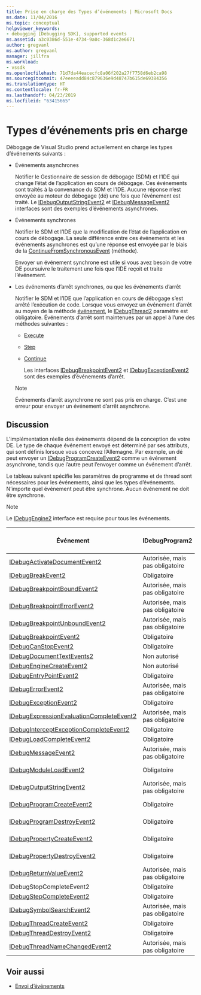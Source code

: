 ```yaml
---
title: Prise en charge des Types d’événements | Microsoft Docs
ms.date: 11/04/2016
ms.topic: conceptual
helpviewer_keywords:
- debugging [Debugging SDK], supported events
ms.assetid: a3c0386d-551e-4734-9a0c-368d1c2e6671
author: gregvanl
ms.author: gregvanl
manager: jillfra
ms.workload:
- vssdk
ms.openlocfilehash: 71d7da44eacecfc8a06f202a27f7758d6eb2ca98
ms.sourcegitcommit: 47eeeeadd84c879636e9d48747b615de69384356
ms.translationtype: HT
ms.contentlocale: fr-FR
ms.lasthandoff: 04/23/2019
ms.locfileid: "63415665"
---
```

# <a name="supported-event-types"></a>Types d’événements pris en charge
Débogage de Visual Studio prend actuellement en charge les types d’événements suivants :

- Événements asynchrones

   Notifier le Gestionnaire de session de débogage (SDM) et l’IDE qui change l’état de l’application en cours de débogage. Ces événements sont traités à la convenance du SDM et l’IDE. Aucune réponse n’est envoyée au moteur de débogage (dé) une fois que l’événement est traité. Le [IDebugOutputStringEvent2](../../extensibility/debugger/reference/idebugoutputstringevent2.md) et [IDebugMessageEvent2](../../extensibility/debugger/reference/idebugmessageevent2.md) interfaces sont des exemples d’événements asynchrones.

- Événements synchrones

   Notifier le SDM et l’IDE que la modification de l’état de l’application en cours de débogage. La seule différence entre ces événements et les événements asynchrones est qu’une réponse est envoyée par le biais de la [ContinueFromSynchronousEvent](../../extensibility/debugger/reference/idebugengine2-continuefromsynchronousevent.md) (méthode).

   Envoyer un événement synchrone est utile si vous avez besoin de votre DE poursuivre le traitement une fois que l’IDE reçoit et traite l’événement.

- Les événements d’arrêt synchrones, ou que les événements d’arrêt

   Notifier le SDM et l’IDE que l’application en cours de débogage s’est arrêté l’exécution de code. Lorsque vous envoyez un événement d’arrêt au moyen de la méthode [événement](../../extensibility/debugger/reference/idebugeventcallback2-event.md), le [IDebugThread2](../../extensibility/debugger/reference/idebugthread2.md) paramètre est obligatoire. Événements d’arrêt sont maintenues par un appel à l’une des méthodes suivantes :

  - [Execute](../../extensibility/debugger/reference/idebugprogram2-execute.md)

  - [Step](../../extensibility/debugger/reference/idebugprogram2-step.md)

  - [Continue](../../extensibility/debugger/reference/idebugprogram2-continue.md)

    Les interfaces [IDebugBreakpointEvent2](../../extensibility/debugger/reference/idebugbreakpointevent2.md) et [IDebugExceptionEvent2](../../extensibility/debugger/reference/idebugexceptionevent2.md) sont des exemples d’événements d’arrêt.

  > [!NOTE]
  > Événements d’arrêt asynchrone ne sont pas pris en charge. C’est une erreur pour envoyer un événement d’arrêt asynchrone.

## <a name="discussion"></a>Discussion
 L’implémentation réelle des événements dépend de la conception de votre DE. Le type de chaque événement envoyé est déterminé par ses attributs, qui sont définis lorsque vous concevez l’Allemagne. Par exemple, un dé peut envoyer un [IDebugProgramCreateEvent2](../../extensibility/debugger/reference/idebugprogramcreateevent2.md) comme un événement asynchrone, tandis que l’autre peut l’envoyer comme un événement d’arrêt.

 Le tableau suivant spécifie les paramètres de programme et de thread sont nécessaires pour les événements, ainsi que les types d’événements. N’importe quel événement peut être synchrone. Aucun événement ne doit être synchrone.

> [!NOTE]
> Le [IDebugEngine2](../../extensibility/debugger/reference/idebugengine2.md) interface est requise pour tous les événements.

|Événement|IDebugProgram2|IDebugThread2|Les événements d’arrêt|
|-----------|--------------------|-------------------|---------------------|
|[IDebugActivateDocumentEvent2](../../extensibility/debugger/reference/idebugactivatedocumentevent2.md)|Autorisée, mais pas obligatoire|Autorisée, mais pas obligatoire|Non|
|[IDebugBreakEvent2](../../extensibility/debugger/reference/idebugbreakevent2.md)|Obligatoire|Obligatoire|Oui|
|[IDebugBreakpointBoundEvent2](../../extensibility/debugger/reference/idebugbreakpointboundevent2.md)|Autorisée, mais pas obligatoire|Autorisée, mais pas obligatoire|Non|
|[IDebugBreakpointErrorEvent2](../../extensibility/debugger/reference/idebugbreakpointerrorevent2.md)|Autorisée, mais pas obligatoire|Autorisée, mais pas obligatoire|Non|
|[IDebugBreakpointUnboundEvent2](../../extensibility/debugger/reference/idebugbreakpointunboundevent2.md)|Autorisée, mais pas obligatoire|Autorisée, mais pas obligatoire|Non|
|[IDebugBreakpointEvent2](../../extensibility/debugger/reference/idebugbreakpointevent2.md)|Obligatoire|Obligatoire|Oui|
|[IDebugCanStopEvent2](../../extensibility/debugger/reference/idebugcanstopevent2.md)|Obligatoire|Obligatoire|Non|
|[IDebugDocumentTextEvents2](../../extensibility/debugger/reference/idebugdocumenttextevents2.md)|Non autorisé|Non autorisé|Non|
|[IDebugEngineCreateEvent2](../../extensibility/debugger/reference/idebugenginecreateevent2.md)|Non autorisé|Non autorisé|Non|
|[IDebugEntryPointEvent2](../../extensibility/debugger/reference/idebugentrypointevent2.md)|Obligatoire|Obligatoire|Oui|
|[IDebugErrorEvent2](../../extensibility/debugger/reference/idebugerrorevent2.md)|Autorisée, mais pas obligatoire|Autorisée, mais pas obligatoire|Peut être|
|[IDebugExceptionEvent2](../../extensibility/debugger/reference/idebugexceptionevent2.md)|Obligatoire|Obligatoire|Oui|
|[IDebugExpressionEvaluationCompleteEvent2](../../extensibility/debugger/reference/idebugexpressionevaluationcompleteevent2.md)|Autorisée, mais pas obligatoire|Autorisée, mais pas obligatoire|Peut être|
|[IDebugInterceptExceptionCompleteEvent2](../../extensibility/debugger/reference/idebuginterceptexceptioncompleteevent2.md)|Obligatoire|Obligatoire|Oui|
|[IDebugLoadCompleteEvent2](../../extensibility/debugger/reference/idebugloadcompleteevent2.md)|Obligatoire|Obligatoire|Oui|
|[IDebugMessageEvent2](../../extensibility/debugger/reference/idebugmessageevent2.md)|Autorisée, mais pas obligatoire|Autorisée, mais pas obligatoire|Peut être|
|[IDebugModuleLoadEvent2](../../extensibility/debugger/reference/idebugmoduleloadevent2.md)|Obligatoire|Autorisée, mais pas obligatoire|Non|
|[IDebugOutputStringEvent2](../../extensibility/debugger/reference/idebugoutputstringevent2.md)|Autorisée, mais pas obligatoire|Autorisée, mais pas obligatoire|Non|
|[IDebugProgramCreateEvent2](../../extensibility/debugger/reference/idebugprogramcreateevent2.md)|Obligatoire|Autorisée, mais pas obligatoire|Non|
|[IDebugProgramDestroyEvent2](../../extensibility/debugger/reference/idebugprogramdestroyevent2.md)|Obligatoire|Autorisée, mais pas obligatoire|Non|
|[IDebugPropertyCreateEvent2](../../extensibility/debugger/reference/idebugpropertycreateevent2.md)|Obligatoire|Autorisée, mais pas obligatoire|Non|
|[IDebugPropertyDestroyEvent2](../../extensibility/debugger/reference/idebugpropertydestroyevent2.md)|Obligatoire|Autorisée, mais pas obligatoire|Non|
|[IDebugReturnValueEvent2](../../extensibility/debugger/reference/idebugreturnvalueevent2.md)|Autorisée, mais pas obligatoire|Autorisée, mais pas obligatoire|Non|
|IDebugStopCompleteEvent2|Obligatoire|Obligatoire|Oui|
|[IDebugStepCompleteEvent2](../../extensibility/debugger/reference/idebugstepcompleteevent2.md)|Obligatoire|Obligatoire|Oui|
|[IDebugSymbolSearchEvent2](../../extensibility/debugger/reference/idebugsymbolsearchevent2.md)|Autorisée, mais pas obligatoire|Autorisée, mais pas obligatoire|Non|
|[IDebugThreadCreateEvent2](../../extensibility/debugger/reference/idebugthreadcreateevent2.md)|Obligatoire|Obligatoire|Non|
|[IDebugThreadDestroyEvent2](../../extensibility/debugger/reference/idebugthreaddestroyevent2.md)|Obligatoire|Obligatoire|Non|
|[IDebugThreadNameChangedEvent2](../../extensibility/debugger/reference/idebugthreadnamechangedevent2.md)|Autorisée, mais pas obligatoire|Autorisée, mais pas obligatoire|Non|

## <a name="see-also"></a>Voir aussi
- [Envoi d’événements](../../extensibility/debugger/sending-events.md)